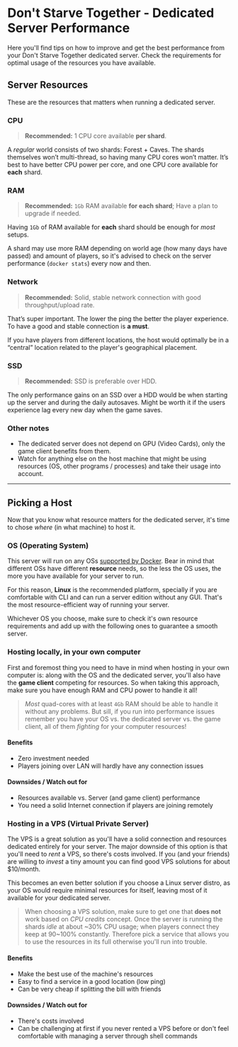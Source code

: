 # Don't Starve Together - Dedicated Server Performance

Here you'll find tips on how to improve and get the best performance from your Don't Starve Together dedicated server. Check the requirements for optimal usage of the resources you have available.

## Server Resources

These are the resources that matters when running a dedicated server.

### CPU

> **Recommended:** 1 CPU core available **per shard**.

A _regular_ world consists of two shards: Forest + Caves. The shards themselves won’t multi-thread, so having many CPU cores won’t matter. It’s best to have better CPU power per core, and one CPU core available for **each** shard.

### RAM

> **Recommended:** `1Gb` RAM available **for each shard**; Have a plan to upgrade if needed.

Having `1Gb` of RAM available for **each** shard should be enough for _most_ setups.

A shard may use more RAM depending on world age (how many days have passed) and amount of players, so it's advised to check on the server performance (`docker stats`) every now and then.

### Network

> **Recommended:** Solid, stable network connection with good throughput/upload rate.

That’s super important. The lower the ping the better the player experience. To have a good and stable connection is **a must**.

If you have players from different locations, the host would optimally be in a “central” location related to the player's geographical placement.

### SSD

> **Recommended:** SSD is preferable over HDD.

The only performance gains on an SSD over a HDD would be when starting up the server and during the daily autosaves. Might be worth it if the users experience lag every new day when the game saves.

### Other notes

* The dedicated server does not depend on GPU (Video Cards), only the game client benefits from them.
* Watch for anything else on the host machine that might be using resources (OS, other programs / processes) and take their usage into account.

---

## Picking a Host

Now that you know what resource matters for the dedicated server, it's time to chose _where_ (in what machine) to host it.

### OS (Operating System)

This server will run on any OSs [supported by Docker](https://docs.docker.com/install/#supported-platforms). Bear in mind that different OSs have different **resource** needs, so the less the OS uses, the more you have available for your server to run.

For this reason, **Linux** is the recommended platform, specially if you are comfortable with CLI and can run a server edition without any GUI. That's the most resource-efficient way of running your server.

Whichever OS you choose, make sure to check it's own resource requirements and add up with the following ones to guarantee a smooth server.

### Hosting locally, in your own computer

First and foremost thing you need to have in mind when hosting in your own computer is: along with the OS and the dedicated server, you'll also have the **game client** competing for resources. So when taking this approach, make sure you have enough RAM and CPU power to handle it all!

> _Most_ quad-cores with at least `4Gb` RAM should be able to handle it without any problems. But sill, if you run into performance issues remember you have your OS vs. the dedicated server vs. the game client, all of them _fighting_ for your computer resources!

#### Benefits

* Zero investment needed
* Players joining over LAN will hardly have any connection issues

#### Downsides / Watch out for

* Resources available vs. Server (and game client) performance
* You need a solid Internet connection if players are joining remotely

### Hosting in a VPS (Virtual Private Server)

The VPS is a great solution as you'll have a solid connection and resources dedicated entirely for your server. The major downside of this option is that you'll need to _rent_ a VPS, so there's costs involved. If you (and your friends) are willing to _invest_ a tiny amount you can find good VPS solutions for about $10/month.

This becomes an even better solution if you choose a Linux server distro, as your OS would require minimal resources for itself, leaving most of it available for your dedicated server.

> When choosing a VPS solution, make sure to get one that **does not** work based on _CPU credits_ concept. Once the server is running the shards _idle_ at about \~30% CPU usage; when players connect they keep at 90\~100% constantly. Therefore pick a service that allows you to use the resources in its full otherwise you'll run into trouble.

#### Benefits

* Make the best use of the machine's resources
* Easy to find a service in a good location (low ping)
* Can be very cheap if splitting the bill with friends

#### Downsides / Watch out for

* There's costs involved
* Can be challenging at first if you never rented a VPS before or don't feel comfortable with managing a server through shell commands
